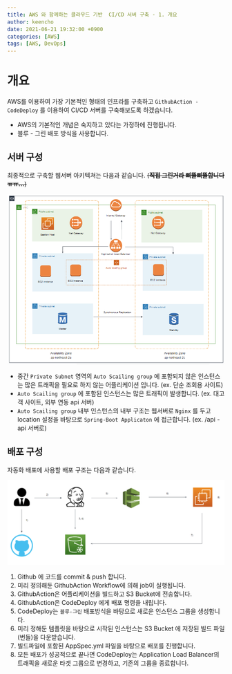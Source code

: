 ```yaml
---
title: AWS 와 함께하는 클라우드 기반  CI/CD 서버 구축 - 1. 개요
author: keencho
date: 2021-06-21 19:32:00 +0900
categories: [AWS]
tags: [AWS, DevOps]
---
```


# **개요**
AWS를 이용하여 가장 기본적인 형태의 인프라를 구축하고 `GithubAction - CodeDeploy` 를 이용하여 CI/CD 서버를 구축해보도록 하겠습니다.

- AWS의 기본적인 개념은 숙지하고 있다는 가정하에 진행됩니다. 
- 블루 - 그린 배포 방식을 사용합니다.  

## **서버 구성**
최종적으로 구축할 웹서버 아키텍쳐는 다음과 같습니다. ~~(**직접 그린거라 삐뚤삐뚤합니다 ㅠㅠ...**)~~

![final-architecture](/assets/img/custom/aws-cicd/final-architecture.PNG)

- 중간 `Private Subnet` 영역의 `Auto Scailing group` 에 포함되지 않은 인스턴스는 많은 트래픽을 필요로 하지 않는 어플리케이션 입니다. (ex. 단순 조회용 사이트)
- `Auto Scailing group` 에 포함된 인스턴스는 많은 트래픽이 발생합니다. (ex. 대고객 사이트, 외부 연동 api 서버)
- `Auto Scailing group` 내부 인스턴스의 내부 구조는 웹서버로 `Nginx` 를 두고 location 설정을 바탕으로 `Spring-Boot Applicaton` 에 접근합니다. (ex. /api - api 서버로)  

## **배포 구성**
자동화 배포에 사용할 배포 구조는 다음과 같습니다.

![deploy](/assets/img/custom/aws-cicd/deploy.PNG)

1. Github 에 코드를 commit & push 합니다.
2. 미리 정의해둔 GithubAction Workflow에 의해 job이 실행됩니다.
3. GithubAction은 어플리케이션을 빌드하고 S3 Bucket에 전송합니다.
4. GithubAction은 CodeDeploy 에게 배포 명령을 내립니다.
5. CodeDeploy는 `블루-그린` 배포방식을 바탕으로 새로운 인스턴스 그룹을 생성합니다.
6. 미리 정해둔 템플릿을 바탕으로 시작된 인스턴스는 S3 Bucket 에 저장된 빌드 파일(번들)을 다운받습니다.
7. 빌드파일에 포함된 AppSpec.yml 파일을 바탕으로 배포를 진행합니다.
8. 모든 배포가 성공적으로 끝나면 CodeDeploy는 Application Load Balancer의 트래픽을 새로운 타겟 그룹으로 변경하고, 기존의 그룹을 종료합니다.

